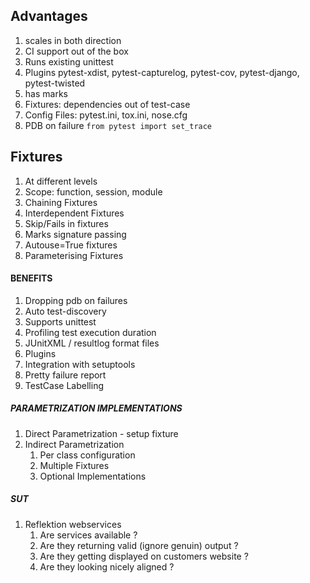 ## Advantages
1. scales in both direction
2. CI support out of the box
3. Runs existing unittest
4. Plugins pytest-xdist, pytest-capturelog, pytest-cov, pytest-django, pytest-twisted
5. has marks
6. Fixtures: dependencies out of test-case
7. Config Files: pytest.ini, tox.ini, nose.cfg
8. PDB on failure 
`from pytest import set_trace`

## Fixtures
1. At different levels
2. Scope: function, session, module
3. Chaining Fixtures
4. Interdependent Fixtures
5. Skip/Fails in fixtures
6. Marks signature passing
7. Autouse=True fixtures 
8. Parameterising Fixtures


#### BENEFITS
1. Dropping pdb on failures
2. Auto test-discovery
3. Supports unittest
4. Profiling test execution duration
5. JUnitXML / resultlog format files
6. Plugins
7. Integration with setuptools
8. Pretty failure report
9. TestCase Labelling


##### PARAMETRIZATION IMPLEMENTATIONS
1. Direct Parametrization - setup fixture
2. Indirect Parametrization
    1. Per class configuration
    2. Multiple Fixtures
    3. Optional Implementations

##### SUT
1. Reflektion webservices
    1. Are services available ?
    2. Are they returning valid (ignore genuin) output ?
    3. Are they getting displayed on customers website ?
    4. Are they looking nicely aligned ?
